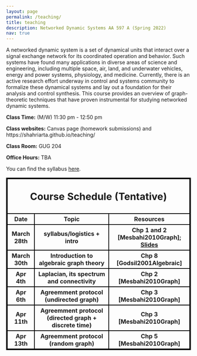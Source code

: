 ```yaml
---
layout: page
permalink: /teaching/
title: teaching
description: Networked Dynamic Systems AA 597 A (Spring 2022)
nav: true
---
```






<p>A networked dynamic system is a set of dynamical units that interact over a signal exchange network for its coordinated operation and behavior. Such systems have found many applications in diverse areas of science and engineering, including multiple space, air, land, and underwater vehicles, energy and power systems, physiology, and medicine. Currently, there is an active research effort underway in control and systems community to formalize these dynamical systems and lay out a foundation for their analysis and control synthesis. This course provides an overview of graph-theoretic techniques that have proven instrumental for studying networked dynamic systems.
</p>


<p><b>Class Time:</b> (M/W) 11:30 pm - 12:50 pm </p>
<p><b>Class websites:</b> Canvas page (homework submissions) and https://shahriarta.github.io/teaching/ </p>
<p><b> Class Room:</b> GUG 204 </p>
<p><b>Office Hours:</b> TBA </p>


You can find the syllabus <a href="/assets/pdf/syllabus-Sp2022.pdf" target="_blank">here</a>.

<style>
table, th, td {
  border:2px solid black;
}
</style>


<table style="width:100%">
    <thead>
        <tr>
            <th colspan="3"> <p style="font-size:20pt"> Course Schedule (Tentative)</p></th>
        </tr>
    </thead>
    <tbody>
        <tr>
            <th>Date</th>
            <th>Topic</th>
            <th>Resources</th>
        </tr>
        <tr>
            <th>March 28th</th>
            <th>syllabus/logistics + intro</th>
            <th>Chp 1 and 2 [Mesbahi2010Graph]; <a href="https://danjcalderone.github.io/teaching/network/GRAPHS.pdf" target="_blank">Slides</a></th>
        </tr>
        <tr>
            <th>March 30th</th>
            <th>Introduction to algebraic graph theory</th>
            <th>Chp 8 [Godsil2001Algebraic]</th>
        </tr>
        <tr>
            <th>Apr 4th</th>
            <th>Laplacian, its spectrum and connectivity</th>
            <th>Chp 2 [Mesbahi2010Graph]</th>
        </tr>
        <tr>
            <th>Apr 6th</th>
            <th>Agreemment protocol (undirected graph)</th>
            <th>Chp 3 [Mesbahi2010Graph]</th>
        </tr>
        <tr>
            <th>Apr 11th</th>
            <th>Agreemment protocol (directed graph + discrete time)</th>
            <th>Chp 3 [Mesbahi2010Graph]</th>
        </tr>
        <tr>
            <th>Apr 13th</th>
            <th>Agreemment protocol (random graph)</th>
            <th>Chp 5 [Mesbahi2010Graph]</th>
        </tr>
    </tbody>
</table>